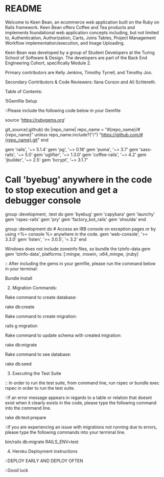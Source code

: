 # README

Welcome to Keen Bean, an ecommerce web application built on the Ruby on Rails framework. Keen Bean offers Coffee and Tea products and implements foundational web application concepts including, but not limited to, Authentication, Authorization, Carts, Joins Tables, Project Management Workflow implementation/execution, and Image Uploading.

Keen Bean was developed by a group of Student Developers at the Turing School of Software & Design. The developers are part of the Back End Engineering Cohort, specifically Module 2.

Primary contributors are Kelly Jenkins, Timothy Tyrrell, and Timothy Joo.

Secondary Contributors & Code Reviewers: Ilana Corson and Ali Schlereth.

Table of Contents:

1)Gemfile Setup

::Please include the following code below in your Gemfile

source 'https://rubygems.org'

git_source(:github) do |repo_name|
  repo_name = "#{repo_name}/#{repo_name}" unless repo_name.include?("/")
  "https://github.com/#{repo_name}.git"
end

  gem 'rails', '~> 5.1.4'
  gem 'pg', '~> 0.18'
  gem 'puma', '~> 3.7'
  gem 'sass-rails', '~> 5.0'
  gem 'uglifier', '~> 1.3.0'
  gem 'coffee-rails', '~> 4.2'
  gem 'jbuilder', '~> 2.5'
  gem 'bcrypt', '~> 3.1.7'

# Call 'byebug' anywhere in the code to stop execution and get a debugger console
  group :development, :test do
    gem 'byebug'
    gem 'capybara'
    gem 'launchy'
    gem 'rspec-rails'
    gem 'pry'
    gem 'factory_bot_rails'
    gem 'shoulda'
  end

  group :development do
    # Access an IRB console on exception pages or by using <%= console %> anywhere in the code.
    gem 'web-console', '>= 3.3.0'
    gem 'listen', '>= 3.0.5', '< 3.2'
  end

Windows does not include zoneinfo files, so bundle the tzinfo-data gem
gem 'tzinfo-data', platforms: [:mingw, :mswin, :x64_mingw, :jruby]

:: After including the gems in your gemfile, please run the command below in your terminal:

Bundle Install


2) Migration Commands:

Rake command to create database:

rake db:create

Rake command to create migration:

rails g migration

Rake command to update schema with created migration:

rake db:migrate

Rake command to see database:

rake db:seed



3) Executing the Test Suite

:: In order to run the test suite, from command line, run rspec or bundle exec rspec in order to run the test suite.

::If an error message appears in regards to a table or relation that doesnt exist when it clearly exists in the code, please type the following command into the command line.

rake db:test:prepare  

::If you are experiencing an issue with migrations not running due to errors, please type the following commands into your terminal line.

bin/rails db:migrate RAILS_ENV=test

4) Heroku Deployment instructions

::DEPLOY EARLY AND DEPLOY OFTEN

::Good luck
